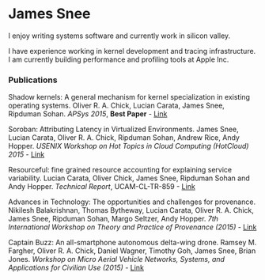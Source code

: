 # James Snee

I enjoy writing systems software and currently work in silicon valley.

I have experience working in kernel development and tracing infrastructure. I am currently building performance and profiling tools at Apple Inc.

### Publications
Shadow kernels: A general mechanism for kernel specialization in existing operating systems. Oliver R. A. Chick, Lucian Carata, James Snee, Ripduman Sohan. *APSys 2015*, **Best Paper** - [Link](https://www.repository.cam.ac.uk/handle/1810/248789)

Soroban: Attributing Latency in Virtualized Environments. James Snee, Lucian Carata, Oliver R. A. Chick, Ripduman Sohan, Andrew Rice, Andy Hopper. *USENIX Workshop on Hot Topics in Cloud Computing (HotCloud) 2015* - [Link](https://www.usenix.org/conference/hotcloud15/workshop-program/presentation/snee)

Resourceful: fine grained resource accounting for explaining service variability. Lucian Carata, Oliver Chick, James Snee, Ripduman Sohan and Andy Hopper. *Technical Report*, UCAM-CL-TR-859 - [Link](http://www.cl.cam.ac.uk/techreports/UCAM-CL-TR-859.pdf)

Advances in Technology: The opportunities and challenges for provenance. Nikilesh Balakrishnan, Thomas Bytheway, Lucian Carata, Oliver R. A. Chick, James Snee, Ripduman Sohan, Margo Seltzer, Andy Hopper. *7th International Workshop on Theory and Practice of Provenance (2015)* - [Link](http://workshops.inf.ed.ac.uk/tapp2015/TAPP15_II_4.pdf)

Captain Buzz: An all-smartphone autonomous delta-wing drone. Ramsey M. Fargher, Oliver R. A. Chick, Daniel Wagner, Timothy Goh, James Snee, Brian Jones. *Workshop on Micro Aerial Vehicle Networks, Systems, and Applications for Civilian Use (2015)* - [Link](http://www.cl.cam.ac.uk/~oc243/buzz.pdf)
